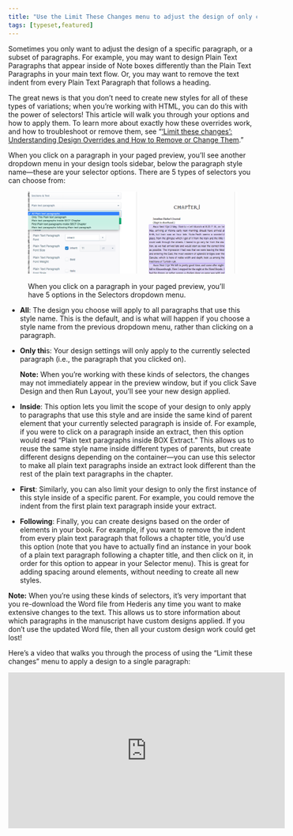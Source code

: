 ```yaml
---
title: "Use the Limit These Changes menu to adjust the design of only certain paragraphs or elements"
tags: [typeset,featured]
---
```

 
<html><body><section data-type="chapter" class="hsecchapter" data-hederis-type="hsecchapter" id="selectors" data-pi-attrs="id: selectors; data-tags: typeset,featured;" role="doc-chapter" data-tags="typeset,featured" data-author-name=" " data-book-title=" " title="Use the Limit These Changes menu to adjust the design of only certain paragraphs or elements"><p class="hblkp" data-hederis-type="hblkp" id="pjoWZfTSp">Sometimes you only want to adjust the design of a specific paragraph, or a subset of paragraphs. For example, you may want to design Plain Text Paragraphs that appear inside of Note boxes differently than the Plain Text Paragraphs in your main text flow. Or, you may want to remove the text indent from every Plain Text Paragraph that follows a heading. </p><p class="hblkp" data-hederis-type="hblkp" id="pwk9iy9O4">The great news is that you don&#8217;t need to create new styles for all of these types of variations; when you&#8217;re working with HTML, you can do this with the power of selectors! This article will walk you through your options and how to apply them. To learn more about exactly how these overrides work, and how to troubleshoot or remove them, see &#8220;<a href="{% link _docs/design-settings-and-inheritance.md %}" class="hspana" data-hederis-type="hspana" id="pGlAmxmYb">&#8216;Limit these changes&#8217;: Understanding Design Overrides and How to Remove or Change Them</a>.&#8221;</p><p class="hblkp" data-hederis-type="hblkp" id="ph8pqIHe1">When you click on a paragraph in your paged preview, you&#8217;ll see another dropdown menu in your design tools sidebar, below the paragraph style name&#8212;these are your selector options. There are 5 types of selectors you can choose from:</p><figure class="hwprfig" data-hederis-type="hwprfig" id="pb1jjuaYl"><img data-hederis-type="hblkimg" class="hblkimg" id="pxqswbf6z" src="/images/selectors.png" data-img-src="/images/selectors.png"/><p class="hblkcaption" data-hederis-type="hblkcaption" id="pxtF7iLZg">When you click on a paragraph in your paged preview, you&#8217;ll have 5 options in the Selectors dropdown menu.</p></figure><ul class="hwprbulletlist" data-hederis-type="hwprbulletlist" id="pWYgVdUYN"><li class="hblkuli" data-hederis-type="hblkuli" id="lidJ0ecAvz"><p class="hblkuli" data-hederis-type="hblklip" id="pyRvykgoG"><strong data-hederis-type="hspanstrong" id="pjFfcxGDd">All</strong>: The design you choose will apply to all paragraphs that use this style name. This is the default, and is what will happen if you choose a style name from the previous dropdown menu, rather than clicking on a paragraph.</p></li><li class="hblkuli" data-hederis-type="hblkuli" id="liU7vnRwzb"><p class="hblkuli" data-hederis-type="hblklip" id="pAc6UThIk"><strong class="hspanstrong" data-hederis-type="hspanstrong" id="p2mquRTkH">Only thi</strong>s: Your design settings will only apply to the currently selected paragraph (i.e., the paragraph that you clicked on). </p><div class="hwprbox box" data-hederis-type="hwprbox" id="pLDmUS8LS" data-type="sidebar"><p class="hblkp" data-hederis-type="hblkp" id="pt55DfFmv"><strong class="hspanstrong" data-hederis-type="hspanstrong" id="prqjiD1Ae">Note:</strong> When you&#8217;re working with these kinds of selectors, the changes may not immediately appear in the preview window, but if you click Save Design and then Run Layout, you&#8217;ll see your new design applied.</p></div></li><li class="hblkuli" data-hederis-type="hblkuli" id="lieE43GO6U"><p class="hblkuli" data-hederis-type="hblklip" id="ptFuN1HDM"><strong class="hspanstrong" data-hederis-type="hspanstrong" id="pU1ep23iO">Inside</strong>: This option lets you limit the scope of your design to only apply to paragraphs that use this style and are inside the same kind of parent element that your currently selected paragraph is inside of. For example, if you were to click on a paragraph inside an extract, then this option would read &#8220;Plain text paragraphs inside BOX Extract.&#8221; This allows us to reuse the same style name inside different types of parents, but create different designs depending on the container&#8212;you can use this selector to make all plain text paragraphs inside an extract look different than the rest of the plain text paragraphs in the chapter.</p></li><li class="hblkuli" data-hederis-type="hblkuli" id="li0qpLvE6m"><p class="hblkuli" data-hederis-type="hblklip" id="pq4bZFudC"><strong class="hspanstrong" data-hederis-type="hspanstrong" id="pE8CXhIjj">First</strong>: Similarly, you can also limit your design to only the first instance of this style inside of a specific parent. For example, you could remove the indent from the first plain text paragraph inside your extract.</p></li><li class="hblkuli" data-hederis-type="hblkuli" id="liSmPfxGTL"><p class="hblkuli" data-hederis-type="hblklip" id="pp5krM0wt"><strong class="hspanstrong" data-hederis-type="hspanstrong" id="prb8NWHox">Following</strong>: Finally, you can create designs based on the order of elements in your book. For example, if you want to remove the indent from every plain text paragraph that follows a chapter title, you&#8217;d use this option (note that you have to actually find an instance in your book of a plain text paragraph following a chapter title, and then click on it, in order for this option to appear in your Selector menu). This is great for adding spacing around elements, without needing to create all new styles.</p></li></ul><div class="hwprbox box" data-hederis-type="hwprbox" id="pYj3zzkVe" data-type="sidebar"><p class="hblkp" data-hederis-type="hblkp" id="pnEyMIDWc"><strong class="hspanstrong" data-hederis-type="hspanstrong" id="pvkXch4y0">Note:</strong> When you&#8217;re using these kinds of selectors, it&#8217;s very important that you re-download the Word file from Hederis any time you want to make extensive changes to the text. This allows us to store information about which paragraphs in the manuscript have custom designs applied. If you don&#8217;t use the updated Word file, then all your custom design work could get lost!</p></div><p class="hblkp" data-hederis-type="hblkp" id="psukyLcbj">Here&#8217;s a video that walks you through the process of using the &#8220;Limit these changes&#8221; menu to apply a design to a single paragraph:</p><iframe width="560" height="315" src="https://www.youtube.com/embed/HrpE181HFd8" frameborder="0" allow="accelerometer;" autoplay="" clipboard-write="" encrypted-media="" gyroscope="" picture-in-picture="" allowfullscreen=""/><p data-embedded-html="true">INTENTIONALLY BLANK</p></section></body></html>

